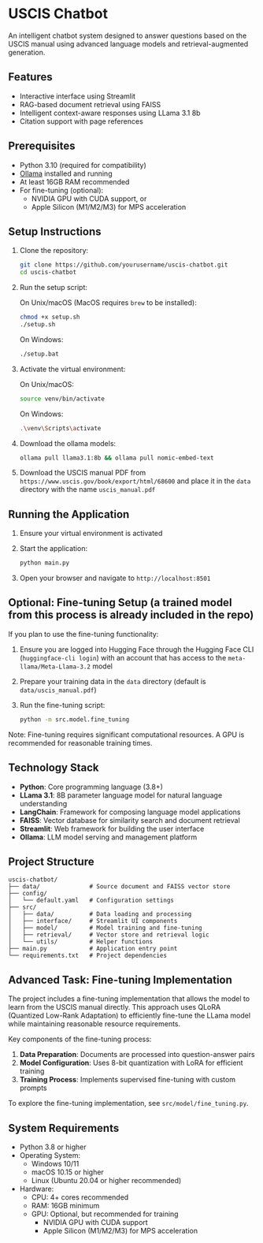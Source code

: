 # USCIS Chatbot

An intelligent chatbot system designed to answer questions based on the USCIS manual using advanced language models and retrieval-augmented generation.

## Features

- Interactive interface using Streamlit
- RAG-based document retrieval using FAISS
- Intelligent context-aware responses using LLama 3.1 8b
- Citation support with page references

## Prerequisites

- Python 3.10 (required for compatibility)
- [Ollama](https://ollama.ai/) installed and running
- At least 16GB RAM recommended
- For fine-tuning (optional):
  - NVIDIA GPU with CUDA support, or
  - Apple Silicon (M1/M2/M3) for MPS acceleration

## Setup Instructions

1. Clone the repository:
   ```bash
   git clone https://github.com/yourusername/uscis-chatbot.git
   cd uscis-chatbot
   ```

2. Run the setup script:
   
   On Unix/macOS (MacOS requires `brew` to be installed):
   ```bash
   chmod +x setup.sh
   ./setup.sh
   ```
   
   On Windows:
   ```bash
   ./setup.bat
   ```

3. Activate the virtual environment:
   
   On Unix/macOS:
   ```bash
   source venv/bin/activate
   ```
   
   On Windows:
   ```bash
   .\venv\Scripts\activate
   ```

4. Download the ollama models:
   ```bash
   ollama pull llama3.1:8b && ollama pull nomic-embed-text
   ```

5. Download the USCIS manual PDF from `https://www.uscis.gov/book/export/html/68600` and place it in the `data` directory with the name `uscis_manual.pdf`

## Running the Application

1. Ensure your virtual environment is activated

2. Start the application:
   ```bash
   python main.py
   ```

3. Open your browser and navigate to `http://localhost:8501`

## Optional: Fine-tuning Setup (a trained model from this process is already included in the repo)

If you plan to use the fine-tuning functionality:

1. Ensure you are logged into Hugging Face through the Hugging Face CLI (`huggingface-cli login`) with an account that has access to the `meta-llama/Meta-Llama-3.2` model

2. Prepare your training data in the `data` directory (default is `data/uscis_manual.pdf`)

3. Run the fine-tuning script:
   ```bash
   python -m src.model.fine_tuning
   ```

Note: Fine-tuning requires significant computational resources. A GPU is recommended for reasonable training times.

## Technology Stack

- **Python**: Core programming language (3.8+)
- **LLama 3.1**: 8B parameter language model for natural language understanding
- **LangChain**: Framework for composing language model applications
- **FAISS**: Vector database for similarity search and document retrieval
- **Streamlit**: Web framework for building the user interface
- **Ollama**: LLM model serving and management platform

## Project Structure

```
uscis-chatbot/
├── data/              # Source document and FAISS vector store
├── config/
│   └── default.yaml   # Configuration settings
├── src/
│   ├── data/          # Data loading and processing
│   ├── interface/     # Streamlit UI components
│   ├── model/         # Model training and fine-tuning
│   ├── retrieval/     # Vector store and retrieval logic
│   └── utils/         # Helper functions
├── main.py            # Application entry point
└── requirements.txt   # Project dependencies
```

## Advanced Task: Fine-tuning Implementation

The project includes a fine-tuning implementation that allows the model to learn from the USCIS manual directly. This approach uses QLoRA (Quantized Low-Rank Adaptation) to efficiently fine-tune the LLama model while maintaining reasonable resource requirements.

Key components of the fine-tuning process:

1. **Data Preparation**: Documents are processed into question-answer pairs
2. **Model Configuration**: Uses 8-bit quantization with LoRA for efficient training
3. **Training Process**: Implements supervised fine-tuning with custom prompts

To explore the fine-tuning implementation, see `src/model/fine_tuning.py`.

## System Requirements

- Python 3.8 or higher
- Operating System:
  - Windows 10/11
  - macOS 10.15 or higher
  - Linux (Ubuntu 20.04 or higher recommended)
- Hardware:
  - CPU: 4+ cores recommended
  - RAM: 16GB minimum
  - GPU: Optional, but recommended for training
    - NVIDIA GPU with CUDA support
    - Apple Silicon (M1/M2/M3) for MPS acceleration
